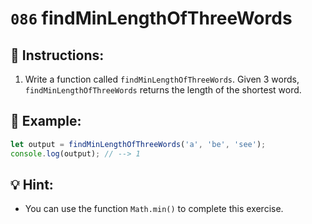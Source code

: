 # `086` findMinLengthOfThreeWords

## 📝 Instructions: 

1. Write a function called `findMinLengthOfThreeWords`. Given 3 words, `findMinLengthOfThreeWords` returns the length of the shortest word.

## 📎 Example:

```js
let output = findMinLengthOfThreeWords('a', 'be', 'see');
console.log(output); // --> 1
```

## 💡 Hint:

+ You can use the function `Math.min()` to complete this exercise.

